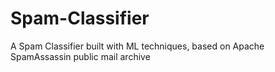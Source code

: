 # Spam-Classifier
A Spam Classifier built with ML techniques, based on Apache SpamAssassin public mail archive
